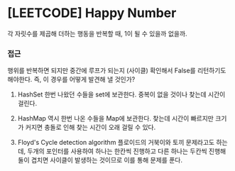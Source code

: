 # [LEETCODE] Happy Number

각 자릿수를 제곱해 더하는 행동을 반복할 때, 1이 될 수 있을까 없을까.

### 접근

행위를 반복하면 되지만 중간에 루프가 되는지 (사이클) 확인해서 False를 리턴하기도 해야한다. 즉, 이 경우를 어떻게 발견해 낼 것인가?

1. HashSet
   한번 나왔던 수들을 set에 보관한다. 중복이 없을 것이나 찾는데 시간이 걸린다.

2. HashMap
   역시 한번 나온 수들을 Map에 보관한다. 찾는데 시간이 빠르지만 크기가 커지면 충돌로 인해 찾는 시간이 오래 걸릴 수 있다.

3. Floyd's Cycle detection algorithm
   플로이드의 거북이와 토끼 문제라고도 하는데, 두개의 포인터를 사용하여 하나는 한칸씩 진행하고 다른 하나는 두칸씩 진행해 둘이 겹치면 사이클이 발생하는 것이므로 이를 통해 문제를 푼다.
